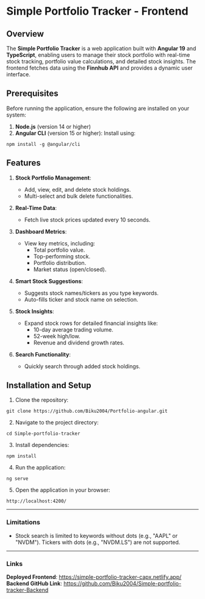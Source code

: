# Simple Portfolio Tracker - Frontend

## Overview

The **Simple Portfolio Tracker** is a web application built with **Angular 19** and **TypeScript**, enabling users to manage their stock portfolio with real-time stock tracking, portfolio value calculations, and detailed stock insights. The frontend fetches data using the **Finnhub API** and provides a dynamic user interface.
<br/>


## Prerequisites
  Before running the application, ensure the following are installed on your system:
  1.  **Node.js** (version 14 or higher)
  2.  **Angular CLI** (version 15 or higher): Install using:
    
  ```
  npm install -g @angular/cli
  ```
    
## Features

1.  **Stock Portfolio Management**:
    - Add, view, edit, and delete stock holdings.
    - Multi-select and bulk delete functionalities.
2.  **Real-Time Data**:
    
    *   Fetch live stock prices updated every 10 seconds.
3.  **Dashboard Metrics**:
    
    *   View key metrics, including:
        *   Total portfolio value.
        *   Top-performing stock.
        *   Portfolio distribution.
        *   Market status (open/closed).
4.  **Smart Stock Suggestions**:
    
    *   Suggests stock names/tickers as you type keywords.
    *   Auto-fills ticker and stock name on selection.
5.  **Stock Insights**:
    
    *   Expand stock rows for detailed financial insights like:
        *   10-day average trading volume.
        *   52-week high/low.
        *   Revenue and dividend growth rates.
6.  **Search Functionality**:
    
    *   Quickly search through added stock holdings.


## Installation and Setup

1.  Clone the repository:
    
```
git clone https://github.com/Biku2004/Portfolio-angular.git
```
    
2.  Navigate to the project directory:
    
    
```
cd Simple-portfolio-tracker
```
    
3.  Install dependencies:
    
    
```
npm install
```
    
4.  Run the application:
    
    
```
ng serve
```
    
5.  Open the application in your browser:
    
    
```
http://localhost:4200/
```
    

* * *


### Limitations

*   Stock search is limited to keywords without dots (e.g., "AAPL" or "NVDM"). Tickers with dots (e.g., "NVDM.LS") are not supported.

* * *

### Links

**Deployed Frontend**: https://simple-portfolio-tracker-capx.netlify.app/<br/>
**Backend GitHub Link**: https://github.com/Biku2004/Simple-portfolio-tracker-Backend
